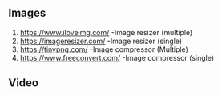 ## Images

1. https://www.iloveimg.com/ -Image resizer (multiple)
2. https://imageresizer.com/ -Image resizer (single)
3. https://tinypng.com/ -Image compressor (Multiple)
4. https://www.freeconvert.com/ -Image compressor (single)

## Video
